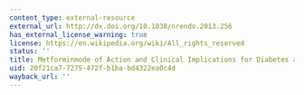 ```yaml
---
content_type: external-resource
external_url: http://dx.doi.org/10.1038/nrendo.2013.256
has_external_license_warning: true
license: https://en.wikipedia.org/wiki/All_rights_reserved
status: ''
title: Metforminmode of Action and Clinical Implications for Diabetes and Cancer
uid: 20f21ca7-7275-472f-b1ba-bd4322ea0c4d
wayback_url: ''
---
```

